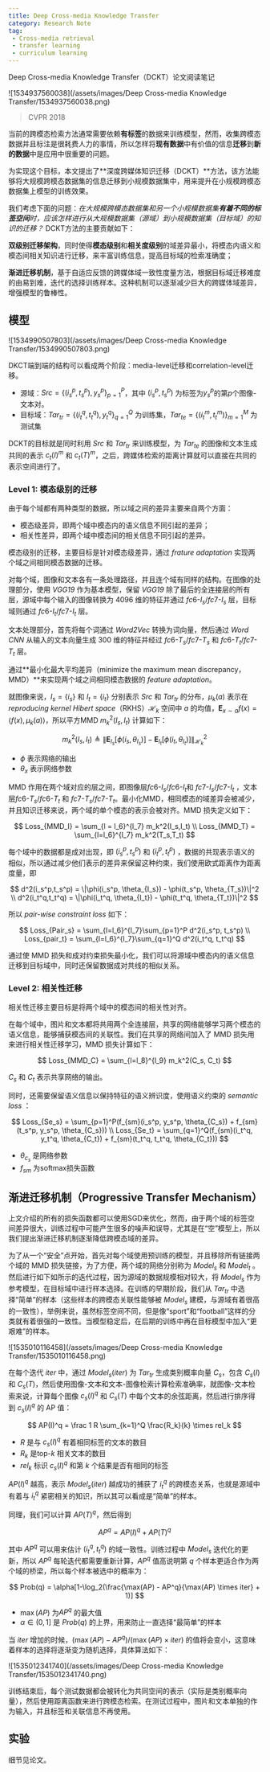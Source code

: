 ```yaml
---
title: Deep Cross-media Knowledge Transfer
category: Research Note
tag:
 - Cross-media retrieval
 - transfer learning
 - curriculum learning
---
```


Deep Cross-media Knowledge Transfer（DCKT）论文阅读笔记

![1534937560038](/assets/images/Deep Cross-media Knowledge Transfer/1534937560038.png)

> CVPR 2018

当前的跨模态检索方法通常需要依赖**有标签**的数据来训练模型，然而，收集跨模态数据并且标注是很耗费人力的事情，所以怎样将**现有数据**中有价值的信息**迁移**到**新的数据**中是应用中很重要的问题。

为实现这个目标，本文提出了**深度跨媒体知识迁移（DCKT）**方法，该方法能够将大规模跨模态数据集的信息迁移到小规模数据集中，用来提升在小规模跨模态数据集上模型的训练效果。

我们考虑下面的问题：*在大规模跨模态数据集和另一个小规模数据集**有着不同的标签空间**时，应该怎样进行从大规模数据集（源域）到小规模数据集（目标域）的知识的迁移？* DCKT方法的主要贡献如下：

**双级别迁移架构**，同时使得**模态级别**和**相关度级别**的域差异最小，将模态内语义和模态间相关知识进行迁移，来丰富训练信息，提高目标域的检索准确度；

**渐进迁移机制**，基于自适应反馈的跨媒体域一致性度量方法，根据目标域迁移难度的由易到难，迭代的选择训练样本。这种机制可以逐渐减少巨大的跨媒体域差异，增强模型的鲁棒性。

## 模型

![1534990507803](/assets/images/Deep Cross-media Knowledge Transfer/1534990507803.png)

DKCT端到端的结构可以看成两个阶段：media-level迁移和correlation-level迁移。

* 源域：$Src = \{(i_s^p, t_s^p),y_s^p\}_{p=1}^P$，其中 $(i_s^p,t_s^p)$ 为标签为$y_s^p$的第$p$个图像-文本对。
* 目标域：$Tar_{tr} = \{(i_t^q,t_t^q),y_t^q\}_{q=1}^Q$ 为训练集，$Tar_{te} = \{(i_t^m, t_t^m)\}_{m=1}^M$ 为测试集

DCKT的目标就是同时利用 $Src$ 和 $Tar_{tr}$ 来训练模型，为 $Tar_{te}$ 的图像和文本生成共同的表示 $c_t(I)^m$ 和 $c_t(T)^m$，之后，跨媒体检索的距离计算就可以直接在共同的表示空间进行了。

### Level 1: 模态级别的迁移

由于每个域都有两种类型的数据，所以域之间的差异主要来自两个方面：

* 模态级差异，即两个域中模态内的语义信息不同引起的差异；
* 相关性差异，即两个域中模态间的相关信息不同引起的差异。

模态级别的迁移，主要目标是针对模态级差异，通过 *frature adaptation* 实现两个域之间相同模态数据的迁移。

对每个域，图像和文本各有一条处理路径，并且连个域有同样的结构。在图像的处理部分，使用 *VGG19* 作为基本模型，保留 *VGG19* 除了最后的全连接层的所有层，源域中每个输入的图像转换为 4096 维的特征并通过 $fc6\text{-}I_s/fc7\text{-}I_s$ 层，目标域则通过 $fc6\text{-}I_t/fc7\text{-}I_t$ 层。

文本处理部分，首先将每个词通过 *Word2Vec* 转换为词向量，然后通过 *Word CNN* 从输入的文本向量生成 300 维的特征并经过 $fc6\text{-}T_s/fc7\text{-}T_s$ 和 $fc6\text{-}T_t/fc7\text{-}T_t$ 层。

通过**最小化最大平均差异（minimize the maximum mean discrepancy，MMD）**来实现两个域之间相同模态数据的 *feature adaptation*。

就图像来说，$I_s = \{i_s\}$ 和 $I_t = \{i_t\}$ 分别表示 $Src$ 和 $Tar_{tr}$ 的分布，$\mu_k(a)$ 表示在 *reproducing kernel Hibert space*（RKHS）$\mathcal{H}_k$ 空间中 $a$ 的均值，$\mathbf{E}_{x\sim a} f(x) = \langle f(x), \mu_k(a)\rangle$，所以平方MMD $m_k^2(I_s,I_t)$ 计算如下：

$$
m_k^2(I_s,I_t) \triangleq \|\mathbf{E}_{I_s}[\phi(i_s, \theta_{I_s})] - \mathbf{E}_{I_t}[\phi(i_t, \theta_{I_t})]\|_{\mathcal{H}_k}^2
$$

* $\phi$ 表示网络的输出
* $\theta_x$ 表示网络参数

MMD 作用在两个域对应的层之间，即图像层$fc6\text{-}I_s/fc6\text{-}I_t$和 $fc7\text{-}I_s/ fc7\text{-}I_t$ ，文本层$fc6\text{-}T_s/fc6\text{-}T_t$ 和 $fc7\text{-}T_s/fc7\text{-}T_t$。最小化MMD，相同模态的域差异会被减少，并且知识迁移来说，两个域的单个模态的表示会被对齐。MMD 损失定义如下：

$$
Loss_{MMD_I} = \sum_{l = l_6}^{l_7} m_k^2(I_s,I_t) \\
Loss_{MMD_T} = \sum_{l=l_6}^{l_7} m_k^2(T_s,T_t)
$$

每个域中的数据都是成对出现，即 $(i_s^p, t_s^p)$ 和 $(i_t^p, t_t^p)$ ，数据的共现表示语义的相似，所以通过减少他们表示的差异来保留这种约束，我们使用欧式距离作为距离度量，即

$$
d^2(i_s^p,t_s^p) = \|\phi(i_s^p, \theta_{I_s}) - \phi(t_s^p, \theta_{T_s})\|^2 \\
d^2(i_t^q,t_t^q) = \|\phi(i_t^q, \theta_{I_t}) - \phi(t_t^q, \theta_{T_t})\|^2 
$$

所以 *pair-wise constraint loss* 如下：

$$
Loss_{Pair_s} = \sum_{l=l_6}^{l_7}\sum_{p=1}^P d^2(i_s^p, t_s^p) \\
Loss_{pair_t} = \sum_{l=l_6}^{l_7}\sum_{q=1}^Q d^2(i_t^q, t_t^q)
$$

通过使 MMD 损失和成对约束损失最小化，我们可以将源域中模态内的语义信息迁移到目标域中，同时还保留数据成对共线的相似关系。

### Level 2: 相关性迁移

相关性迁移主要目标是将两个域中的模态间的相关性对齐。

在每个域中，图片和文本都将共用两个全连接层，共享的网络能够学习两个模态的语义信息，能够捕获模态间的关联性。我们在共享的网络间加入了 MMD 损失用来进行相关性迁移学习，MMD 损失计算如下：

$$
Loss_{MMD_C} = \sum_{l=l_8}^{l_9} m_k^2(C_s, C_t)
$$

$C_s$ 和 $C_t$ 表示共享网络的输出。

同时，还需要保留语义信息以保持特征的语义辨识度，使用语义约束的 *semantic loss* ：

$$
Loss_{Se_s} = \sum_{p=1}^P(f_{sm}(i_s^p, y_s^p, \theta_{C_s}) + f_{sm}(t_s^p, y_s^p, \theta_{C_s})) \\
Loss_{Se_t} = \sum_{q=1}^Q(f_{sm}(i_t^q, y_t^q, \theta_{C_t}) + f_{sm}(t_t^q, t_t^q, \theta_{C_t}))
$$

* $\theta_{c_s}$ 是网络参数
* $f_{sm}$ 为softmax损失函数

## 渐进迁移机制（Progressive Transfer Mechanism）

上文介绍的所有的损失函数都可以使用SGD来优化，然而，由于两个域的标签空间差异很大，训练过程中可能产生很多的噪声和误导，尤其是在“空”模型上，所以我们提出渐进迁移机制逐渐降低跨模态域的差异。

为了从一个“安全”点开始，首先对每个域使用预训练的模型，并且移除所有链接两个域的 MMD 损失链接，为了方便，两个域的网络分别称为 $Model_s$ 和 $Model_t$ 。然后进行如下如所示的迭代过程，因为源域的数据规模相对较大，将 $Model_s$ 作为参考模型，在目标域中进行样本选择。在训练的早期阶段，我们从 $Tar_{tr}$ 中选择“简单”的样本（这些样本的跨模态关联性能够被 $Model_s$ 建模，与源域有着很高的一致性），举例来说，虽然标签空间不同，但是像“sport”和“football”这样的分类就有着很强的一致性。当模型稳定后，在后期的训练中再在目标模型中加入“更艰难”的样本。

![1535010116458](/assets/images/Deep Cross-media Knowledge Transfer/1535010116458.png)

在每个迭代 $iter$ 中，通过 $Model_s(iter)$ 为 $Tar_{tr}$ 生成类别概率向量 $C_s$，包含 $C_s(I)$ 和 $C_s(T)$，然后使用图像-文本和文本-图像检索计算检索准确率，就图像-文本检索来说，计算每个图像 $c_s(I)^q$ 和 $C_s(T)$ 中每个文本的余弦距离，然后进行排序得到 $c_s(I)^q$ 的 AP 值：

$$
AP(I)^q = \frac 1 R \sum_{k=1}^Q \frac{R_k}{k} \times rel_k
$$

* $R$ 是与 $c_s(I)^q$ 有着相同标签的文本的数目
* $R_k$ 是top-$k$ 相关文本的数目
* $rel_k$ 标识 $c_s(I)^q$ 和第 $k$ 个结果是否有相同的标签

$AP(I)^q$ 越高，表示 $Model_s(iter)$ 越成功的捕获了 $i_t^q$ 的跨模态关系，也就是源域中有着与 $i_t^q$ 紧密相关的知识，所以其可以看成是“简单”的样本。

同理，我们可以计算 $AP(T)^q$，然后得到

$$
AP^q = AP(I)^q + AP(T)^q
$$

其中 $AP^q$ 可以用来估计 $(i_t^q, t_t^q)$ 的域一致性。训练过程中 $Model_s$ 迭代化的更新，所以 $AP^q$ 每轮迭代都需要重新计算，$AP^q$ 值高说明第 $q$ 个样本更适合作为两个域的桥梁，所以每个样本被选中的概率为：

$$
Prob(q) = \alpha[1-\log_2(\frac{\max(AP) - AP^q}{\max(AP) \times iter} + 1)]
$$

* $\max(AP)$ 为$AP^q$ 的最大值
* $\alpha \in (0,1]$ 是 $Prob(q)$ 的上界，用来防止一直选择“最简单”的样本

当 $iter$ 增加的时候，$(\max(AP) - AP^q) / (\max(AP) \times iter)$ 的值将会变小，这意味着样本的选择将逐渐变为随机选择，具体算法如下：

![1535012341740](/assets/images/Deep Cross-media Knowledge Transfer/1535012341740.png)

训练结束后，每个测试数据都会被转化为共同空间的表示（实际是类别概率向量），然后使用距离函数来进行跨模态检索。在测试过程中，图片和文本单独的作为输入，并且标签和关联信息不再使用。

## 实验

细节见论文。